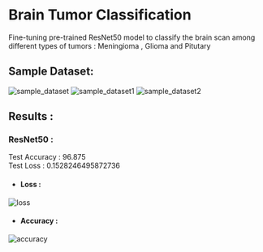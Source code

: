 # Brain Tumor Classification
Fine-tuning pre-trained ResNet50 model to classify the brain scan among different types of tumors : Meningioma , Glioma and Pitutary

## Sample Dataset:
![sample_dataset](https://user-images.githubusercontent.com/57902078/137530839-a608e20f-75bc-4b45-9750-afb7cf737404.png)
![sample_dataset1](https://user-images.githubusercontent.com/57902078/137530946-f86589b5-d873-4b0e-94f3-23df092f7244.png)
![sample_dataset2](https://user-images.githubusercontent.com/57902078/137530960-1c16a796-ea8a-4be6-8a0d-5c9315c43d35.png)

## Results :
### ResNet50 :
Test Accuracy :   96.875  
Test Loss :       0.1528246495872736
- #### Loss :
 ![loss](https://user-images.githubusercontent.com/57902078/137531104-36d1cbce-ae34-45dd-8c1f-4e6ac1e0afdf.png)


- #### Accuracy :
![accuracy](https://user-images.githubusercontent.com/57902078/137531108-c6f1ac33-da7b-430e-881b-2754b733501d.png)
